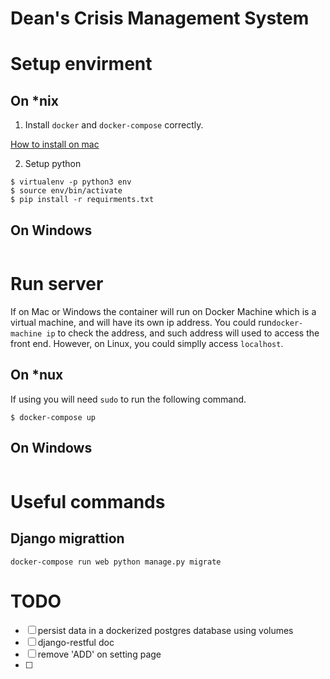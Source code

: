 # Dean's Crisis Management System


# Setup envirment

## On *nix

1. Install `docker` and `docker-compose` correctly.

[How to install on mac](http://sourabhbajaj.com/mac-setup/Docker/)

2. Setup python
```shell
$ virtualenv -p python3 env 
$ source env/bin/activate
$ pip install -r requirments.txt
```

## On Windows
```
```

# Run server

If on Mac or Windows the container will run on Docker Machine which is a virtual machine, and will have its own ip address. You could run`docker-machine ip` to check the address, and such address will used to access the front end. However, on Linux, you could simplly access `localhost`.

## On *nux

If using you will need `sudo` to run the following command.
```shell
$ docker-compose up
```

## On Windows

```

```


# Useful commands

## Django migrattion

``` shell
docker-compose run web python manage.py migrate
```

# TODO

- [ ] persist data in a dockerized postgres database using volumes
- [ ] django-restful doc
- [ ] remove 'ADD' on setting page
- [ ] 

